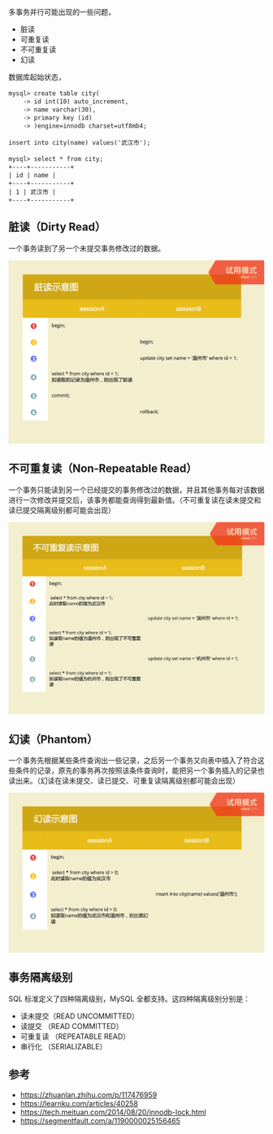 多事务并行可能出现的一些问题，

- 脏读
- 可重复读
- 不可重复读
- 幻读

数据库起始状态，

```
mysql> create table city(
    -> id int(10) auto_increment,
    -> name varchar(30),
    -> primary key (id)
    -> )engine=innodb charset=utf8mb4;

insert into city(name) values('武汉市');

mysql> select * from city;
+----+-----------+
| id | name |
+----+-----------+
| 1 | 武汉市 |
+----+-----------+
```

## 脏读（Dirty Read）

一个事务读到了另一个未提交事务修改过的数据。

![](https://github.com/ethsonliu/personal-notes/blob/master/_image/041.png)

## 不可重复读（Non-Repeatable Read）

一个事务只能读到另一个已经提交的事务修改过的数据，并且其他事务每对该数据进行一次修改并提交后，该事务都能查询得到最新值。（不可重复读在读未提交和读已提交隔离级别都可能会出现）

![](https://github.com/ethsonliu/personal-notes/blob/master/_image/042.png)

## 幻读（Phantom）

一个事务先根据某些条件查询出一些记录，之后另一个事务又向表中插入了符合这些条件的记录，原先的事务再次按照该条件查询时，能把另一个事务插入的记录也读出来。（幻读在读未提交、读已提交、可重复读隔离级别都可能会出现）

![](https://github.com/ethsonliu/personal-notes/blob/master/_image/043.png)

## 事务隔离级别

SQL 标准定义了四种隔离级别，MySQL 全都支持。这四种隔离级别分别是：

- 读未提交（READ UNCOMMITTED）
- 读提交 （READ COMMITTED）
- 可重复读 （REPEATABLE READ）
- 串行化 （SERIALIZABLE）

## 参考

- https://zhuanlan.zhihu.com/p/117476959
- https://learnku.com/articles/40258
- https://tech.meituan.com/2014/08/20/innodb-lock.html
- https://segmentfault.com/a/1190000025156465
